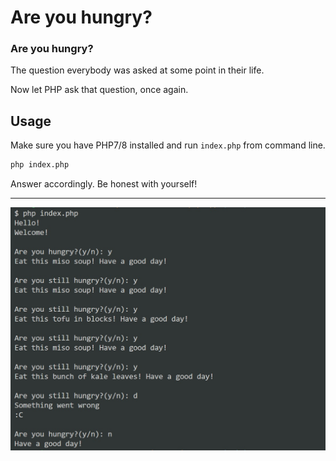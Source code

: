 # Are you hungry?

### Are you hungry?

The question everybody was asked at some point in their life.

Now let PHP ask that question, once again.

## Usage

Make sure you have PHP7/8 installed and run `index.php` from command line.

```bash
php index.php
```

Answer accordingly. Be honest with yourself!

---

![screenshot](assets/screenshot.jpg)
